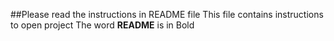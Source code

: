##Please read the instructions in README file
This file contains instructions to open project
The word **README** is in Bold